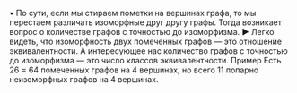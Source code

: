 • По сути, если мы стираем пометки на вершинах графа, то мы перестаем
 различать изоморфные друг другу графы. Тогда возникает вопрос о
 количестве графов с точностью до изоморфизма.
 ▶ Легко видеть, что изоморфность двух помеченных графов — это
 отношение эквивалентности. А интересующее нас количество графов
 с точностью до изоморфизма — это число классов эквивалентности.
 Пример
 Есть 26 = 64 помеченных графов на 4 вершинах, но всего 11 попарно
 неизоморфных графов на 4 вершинах.